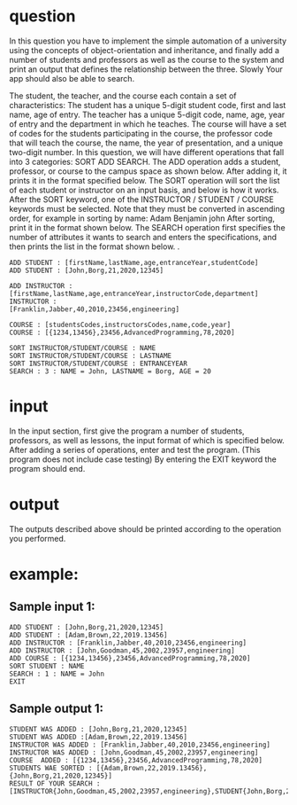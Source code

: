 # question
In this question you have to implement the simple automation of a university using the concepts of object-orientation and inheritance, and finally add a number of students and professors as well as the course to the system and print an output that defines the relationship between the three. Slowly Your app should also be able to search.

The student, the teacher, and the course each contain a set of characteristics: The student has a unique 5-digit student code, first and last name, age of entry. The teacher has a unique 5-digit code, name, age, year of entry and the department in which he teaches. The course will have a set of codes for the students participating in the course, the professor code that will teach the course, the name, the year of presentation, and a unique two-digit number. In this question, we will have different operations that fall into 3 categories: SORT ADD SEARCH. The ADD operation adds a student, professor, or course to the campus space as shown below. After adding it, it prints it in the format specified below. The SORT operation will sort the list of each student or instructor on an input basis, and below is how it works. After the SORT keyword, one of the INSTRUCTOR / STUDENT / COURSE keywords must be selected. Note that they must be converted in ascending order, for example in sorting by name: Adam Benjamin john After sorting, print it in the format shown below. The SEARCH operation first specifies the number of attributes it wants to search and enters the specifications, and then prints the list in the format shown below. .

```
ADD STUDENT : [firstName,lastName,age,entranceYear,studentCode]
ADD STUDENT : [John,Borg,21,2020,12345]

ADD INSTRUCTOR :[firstName,lastName,age,entranceYear,instructorCode,department]
INSTRUCTOR :
[Franklin,Jabber,40,2010,23456,engineering]

COURSE : [studentsCodes,instructorsCodes,name,code,year]
COURSE : [{1234,13456},23456,AdvancedProgramming,78,2020]

SORT INSTRUCTOR/STUDENT/COURSE : NAME
SORT INSTRUCTOR/STUDENT/COURSE : LASTNAME
SORT INSTRUCTOR/STUDENT/COURSE : ENTRANCEYEAR
SEARCH : 3 : NAME = John, LASTNAME = Borg, AGE = 20 
```

# input
In the input section, first give the program a number of students, professors, as well as lessons, the input format of which is specified below. After adding a series of operations, enter and test the program. (This program does not include case testing) By entering the EXIT keyword the program should end.
# output
The outputs described above should be printed according to the operation you performed.
# example:

## Sample input 1:
```
ADD STUDENT : [John,Borg,21,2020,12345]
ADD STUDENT : [Adam,Brown,22,2019.13456]
ADD INSTRUCTOR : [Franklin,Jabber,40,2010,23456,engineering]
ADD INSTRUCTOR : [John,Goodman,45,2002,23957,engineering]
ADD COURSE : [{1234,13456},23456,AdvancedProgramming,78,2020]
SORT STUDENT : NAME
SEARCH : 1 : NAME = John
EXIT
```
## Sample output 1:
```
STUDENT WAS ADDED : [John,Borg,21,2020,12345]
STUDENT WAS ADDED :[Adam,Brown,22,2019.13456]
INSTRUCTOR WAS ADDED : [Franklin,Jabber,40,2010,23456,engineering]
INSTRUCTOR WAS ADDED : [John,Goodman,45,2002,23957,engineering]
COURSE  ADDED : [{1234,13456},23456,AdvancedProgramming,78,2020]
STUDENTS WAE SORTED : [{Adam,Brown,22,2019.13456},{John,Borg,21,2020,12345}]
RESULT OF YOUR SEARCH : [INSTRUCTOR{John,Goodman,45,2002,23957,engineering},STUDENT{John,Borg,21,2020,12345}] 
```


